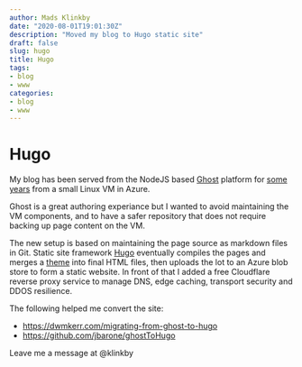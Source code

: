 ```yaml
---
author: Mads Klinkby
date: "2020-08-01T19:01:30Z"
description: "Moved my blog to Hugo static site"
draft: false
slug: hugo
title: Hugo
tags:
- blog
- www
categories:
- blog
- www
---
```


# Hugo

My blog has been served from the NodeJS based [Ghost](https://ghost.org/)
platform for [some years](../../2016/ghost-blogging-platform/) from a small
Linux VM in Azure.

Ghost is a great authoring experiance but I wanted to avoid maintaining the VM
components, and to have a safer repository that does not require backing up page
content on the VM.

The new setup is based on maintaining the page source as markdown files in Git.
Static site framework [Hugo](https://gohugo.io/) eventually compiles the
pages and merges a [theme](https://themes.gohugo.io/hugo-theme-cactus/) into
final HTML files, then uploads the lot to an Azure blob store to form a static
website. In front of that I added a free Cloudflare reverse proxy service to
manage DNS, edge caching, transport security and DDOS resilience.

The following  helped me convert the site:

- https://dwmkerr.com/migrating-from-ghost-to-hugo
- https://github.com/jbarone/ghostToHugo

Leave me a message at @klinkby